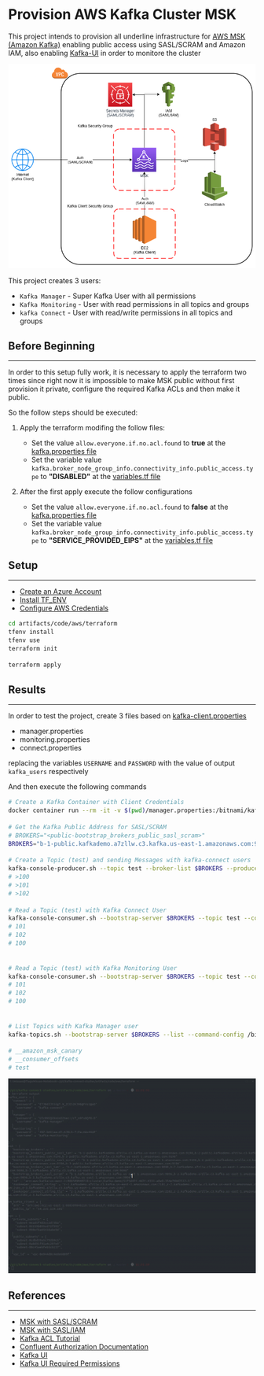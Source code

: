 # Provision AWS Kafka Cluster MSK

This project intends to provision all underline infrastructure for [AWS MSK (Amazon Kafka)](https://aws.amazon.com/msk/) enabling public access using SASL/SCRAM and Amazon IAM, also enabling [Kafka-UI](https://github.com/provectus/kafka-ui) in order to monitore the cluster

![MSK](../../../pictures/08-MSK.png)

This project creates 3 users:

- `Kafka Manager` - Super Kafka User with all permissions
- `Kafka Monitoring` - User with read permissions in all topics and groups
- `kafka Connect` - User with read/write permissions in all topics and groups
## Before Beginning
---

In order to this setup fully work, it is necessary to apply the terraform two times since right now it is impossible to make MSK public without first provision it private, configure the required Kafka ACLs and then make it public.

So the follow steps should be executed:

1. Apply the terraform modifing the follow files:
    - Set the value `allow.everyone.if.no.acl.found` to **true** at the [kafka.properties file](./templates/kafka.properties)
    - Set the variable value `kafka.broker_node_group_info.connectivity_info.public_access.type` to **"DISABLED"** at the [variables.tf file](./variables.tf)


2. After the first apply execute the follow configurations
    - Set the value `allow.everyone.if.no.acl.found` to **false** at the [kafka.properties file](./templates/kafka.properties)
    - Set the variable value `kafka.broker_node_group_info.connectivity_info.public_access.type` to **"SERVICE_PROVIDED_EIPS"** at the [variables.tf file](./variables.tf)


## Setup
---
- [Create an Azure Account](https://aws.amazon.com/)
- [Install TF_ENV](https://github.com/tfutils/tfenv)
- [Configure AWS Credentials](artifacts/code/aws/terraform)

```bash
cd artifacts/code/aws/terraform
tfenv install
tfenv use
terraform init

terraform apply
```

## Results
---

In order to test the project, create 3 files based on [kafka-client.properties](./templates/kafka-client.properties)

- manager.properties
- monitoring.properties
- connect.properties

replacing the variables `USERNAME` and `PASSWORD` with the value of output `kafka_users` respectively

And then execute the following commands

```bash
# Create a Kafka Container with Client Credentials
docker container run --rm -it -v $(pwd)/manager.properties:/bitnami/kafka/config/manager.properties -v $(pwd)/connect.properties:/bitnami/kafka/config/connect.properties -v $(pwd)/monitoring.properties:/bitnami/kafka/config/monitoring.properties bitnami/kafka:2.8.1 bash

# Get the Kafka Public Address for SASL/SCRAM
# BROKERS="<public-bootstrap_brokers_public_sasl_scram>"
BROKERS="b-1-public.kafkademo.a7zllw.c3.kafka.us-east-1.amazonaws.com:9196,b-2-public.kafkademo.a7zllw.c3.kafka.us-east-1.amazonaws.com:9196,b-3-public.kafkademo.a7zllw.c3.kafka.us-east-1.amazonaws.com:9196"

# Create a Topic (test) and sending Messages with kafka-connect users
kafka-console-producer.sh --topic test --broker-list $BROKERS --producer.config /bitnami/kafka/config/connect.properties
# >100
# >101
# >102

# Read a Topic (test) with Kafka Connect User
kafka-console-consumer.sh --bootstrap-server $BROKERS --topic test --consumer.config /bitnami/kafka/config/connect.properties --from-beginning
# 101
# 102
# 100


# Read a Topic (test) with Kafka Monitoring User
kafka-console-consumer.sh --bootstrap-server $BROKERS --topic test --consumer.config /bitnami/kafka/config/monitoring.properties --from-beginning
# 101
# 102
# 100


# List Topics with Kafka Manager user
kafka-topics.sh --bootstrap-server $BROKERS --list --command-config /bitnami/kafka/config/manager.properties

# __amazon_msk_canary
# __consumer_offsets
# test
```

<img src="../../../pictures/08-MSK-Monitoring.gif" width=1080 >


## References
---

- [MSK with SASL/SCRAM](https://docs.aws.amazon.com/msk/latest/developerguide/msk-password.html)
- [MSK with SASL/IAM](https://docs.aws.amazon.com/msk/latest/developerguide/iam-access-control.html)
- [Kafka ACL Tutorial](https://supergloo.com/kafka-tutorials/kafka-acl/)
- [Confluent Authorization Documentation](https://docs.confluent.io/platform/current/kafka/authorization.html)
- [Kafka UI](https://github.com/provectus/kafka-ui)
- [Kafka UI Required Permissions](https://docs.kafka-ui.provectus.io/configuration/permissions/required-acls)